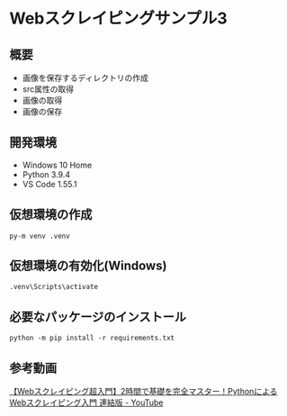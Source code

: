 # Webスクレイピングサンプル3

## 概要
- 画像を保存するディレクトリの作成
- src属性の取得
- 画像の取得
- 画像の保存

## 開発環境
- Windows 10 Home
- Python 3.9.4
- VS Code 1.55.1

## 仮想環境の作成
```
py-m venv .venv
```

## 仮想環境の有効化(Windows)
```
.venv\Scripts\activate
```

## 必要なパッケージのインストール
```
python -m pip install -r requirements.txt
```
## 参考動画
[【Webスクレイピング超入門】2時間で基礎を完全マスター！PythonによるWebスクレイピング入門 連結版 - YouTube](https://www.youtube.com/watch?v=VRFfAeW30qE)